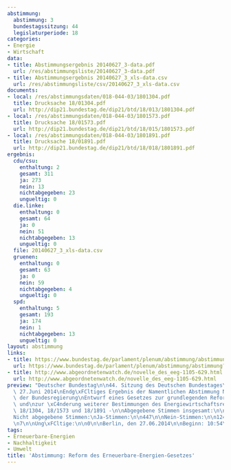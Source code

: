 ```yaml
---
abstimmung:
  abstimmung: 3
  bundestagssitzung: 44
  legislaturperiode: 18
categories:
- Energie
- Wirtschaft
data:
- title: Abstimmungsergebnis 20140627_3-data.pdf
  url: /res/abstimmungsliste/20140627_3-data.pdf
- title: Abstimmungsergebnis 20140627_3_xls-data.csv
  url: /res/abstimmungsliste/csv/20140627_3_xls-data.csv
documents:
- local: /res/abstimmungsdaten/018-044-03/1801304.pdf
  title: Drucksache 18/01304.pdf
  url: http://dip21.bundestag.de/dip21/btd/18/013/1801304.pdf
- local: /res/abstimmungsdaten/018-044-03/1801573.pdf
  title: Drucksache 18/01573.pdf
  url: http://dip21.bundestag.de/dip21/btd/18/015/1801573.pdf
- local: /res/abstimmungsdaten/018-044-03/1801891.pdf
  title: Drucksache 18/01891.pdf
  url: http://dip21.bundestag.de/dip21/btd/18/018/1801891.pdf
ergebnis:
  cdu/csu:
    enthaltung: 2
    gesamt: 311
    ja: 273
    nein: 13
    nichtabgegeben: 23
    ungueltig: 0
  die.linke:
    enthaltung: 0
    gesamt: 64
    ja: 0
    nein: 51
    nichtabgegeben: 13
    ungueltig: 0
  file: 20140627_3_xls-data.csv
  gruenen:
    enthaltung: 0
    gesamt: 63
    ja: 0
    nein: 59
    nichtabgegeben: 4
    ungueltig: 0
  spd:
    enthaltung: 5
    gesamt: 193
    ja: 174
    nein: 1
    nichtabgegeben: 13
    ungueltig: 0
layout: abstimmung
links:
- title: https://www.bundestag.de/parlament/plenum/abstimmung/abstimmung?id=285
  url: https://www.bundestag.de/parlament/plenum/abstimmung/abstimmung?id=285
- title: http://www.abgeordnetenwatch.de/novelle_des_eeg-1105-629.html
  url: http://www.abgeordnetenwatch.de/novelle_des_eeg-1105-629.html
preview: "Deutscher Bundestag\n\n44. Sitzung des Deutschen Bundestages\nam Freitag,\
  \ 27.Juni 2014\nEndg\xFCltiges Ergebnis der Namentlichen Abstimmung Nr. 3\n\nGesetzentwurf\
  \ der Bundesregierung\nEntwurf eines Gesetzes zur grundlegenden Reform des Erneuerbare-Energien-Gesetzes\
  \ und\nzur \xC4nderung weiterer Bestimmungen des Energiewirtschaftsrechts\n- Drucksachen\
  \ 18/1304, 18/1573 und 18/1891 -\n\nAbgegebene Stimmen insgesamt:\n\n578\n53\n\n\
  Nicht abgegebene Stimmen:\nJa-Stimmen:\n\n447\n\nNein-Stimmen:\n\n124\n\nEnthaltungen:\n\
  \n7\n\nUng\xFCltige:\n\n0\n\nBerlin, den 27.06.2014\n\nBeginn: 10:54\nEnde: 10:57\n"
tags:
- Erneuerbare-Energien
- Nachhaltigkeit
- Umwelt
title: 'Abstimmung: Reform des Erneuerbare-Energien-Gesetzes'
---
```

